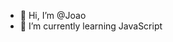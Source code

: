 - 👋 Hi, I’m @Joao
- 🌱 I’m currently learning JavaScript

<!---
jaodoleito/jaodoleito is a ✨ special ✨ repository because its `README.md` (this file) appears on your GitHub profile.
You can click the Preview link to take a look at your changes.
--->
